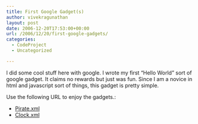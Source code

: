 ```yaml
---
title: First Google Gadget(s)
author: vivekragunathan
layout: post
date: 2006-12-20T17:53:00+00:00
url: /2006/12/20/first-google-gadgets/
categories:
  - CodeProject
  - Uncategorized

---
```


I did some cool stuff here with google. I wrote my first &#8220;Hello World&#8221; sort of google gadget. It claims no rewards but just was fun. Since I am a novice in html and javascript sort of things, this gadget is pretty simple.

Use the following URL to enjoy the gadgets.:

- [Pirate.xml](http://vivekragunathan.googlepages.com/Pirate.XML)
- [Clock.xml](http://VivekRagunathan.GooglePages.com/Clock.XML)
